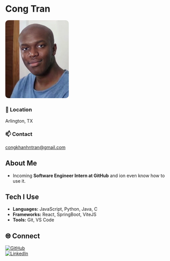 # Cong Tran  

<div style="display: flex; align-items: center;">
  <div style="flex: 1;">
  <div>
    <img src="ksi_forehead.webp" width="200px" style="border-radius: 10px;">
  </div>
  
### 📍 Location  
Arlington, TX  

### 📫 Contact  
[congkhanhntran@gmail.com](mailto:congkhanhntran@gmail.com)  

## About Me  
- Incoming **Software Engineer Intern at GitHub** and ion even know how to use it.  

## Tech I Use  
- **Languages:** JavaScript, Python, Java, C  
- **Frameworks:** React, SpringBoot, ViteJS  
- **Tools:** Git, VS Code  

## 🌐 Connect  
[![GitHub](https://raw.githubusercontent.com/danielcranney/readme-generator/main/public/icons/socials/github.svg)](https://github.com/cong-n-tran)  
[![LinkedIn](https://raw.githubusercontent.com/danielcranney/readme-generator/main/public/icons/socials/linkedin.svg)](https://www.linkedin.com/in/cong-n-tran/)  

  </div>
</div>
